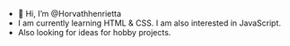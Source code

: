 - 👋 Hi, I’m @Horvathhenrietta
- I am currently learning HTML & CSS. I am also interested in JavaScript.
- Also looking for ideas for hobby projects.

<!---
Horvathhenrietta/Horvathhenrietta is a ✨ special ✨ repository because its `README.md` (this file) appears on your GitHub profile.
You can click the Preview link to take a look at your changes.
--->
